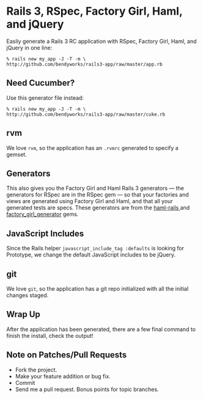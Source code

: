 Rails 3, RSpec, Factory Girl, Haml, and jQuery
==============================================

Easily generate a Rails 3 RC application with RSpec, Factory Girl, Haml, and
jQuery in one line:

    % rails new my_app -J -T -m \
    http://github.com/bendyworks/rails3-app/raw/master/app.rb

## Need Cucumber?

Use this generator file instead:

    % rails new my_app -J -T -m \
    http://github.com/bendyworks/rails3-app/raw/master/cuke.rb

rvm
---

We love `rvm`, so the application has an `.rvmrc` generated to specify a gemset.

Generators
----------

This also gives you the Factory Girl and Haml Rails 3 generators &mdash; the
generators for RSpec are in the RSpec gem &mdash; so that your factories and
views are generated using Factory Girl and Haml, and that all your generated
tests are specs. These generators are from the [ haml-rails
](http://github.com/indirect/haml-rails) and [factory_girl_generator](http://github.com/leshill/factory_girl_generator) gems.

JavaScript Includes
-------------------

Since the Rails helper `javascript_include_tag :defaults` is looking for
Prototype, we change the default JavaScript includes to be jQuery.

git
---

We love `git`, so the application has a git repo initialized with all the initial changes staged.

Wrap Up
-------

After the application has been generated, there are a few final command to finish the install, check the output!

Note on Patches/Pull Requests
-----------------------------

* Fork the project.
* Make your feature addition or bug fix.
* Commit
* Send me a pull request. Bonus points for topic branches.
